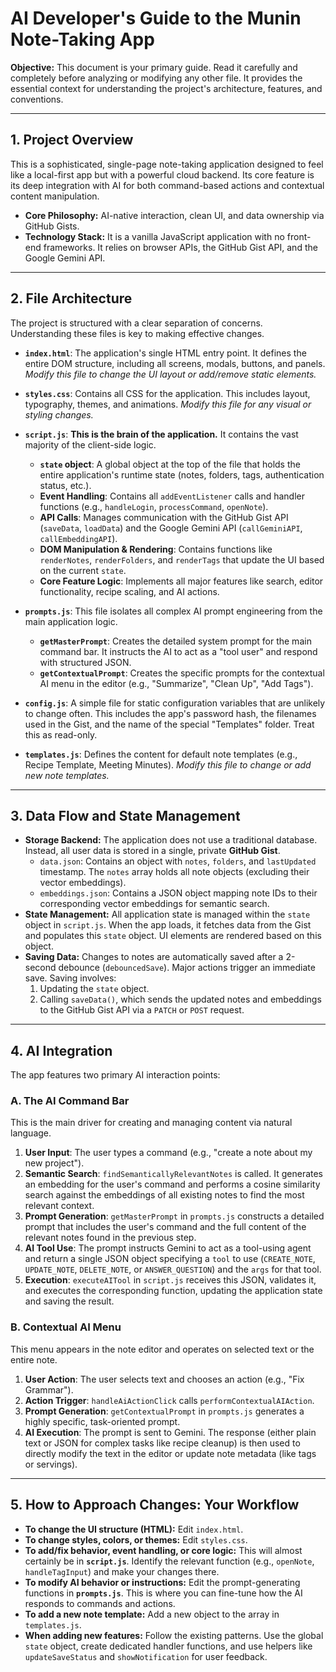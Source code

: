 # AI Developer's Guide to the Munin Note-Taking App

**Objective:** This document is your primary guide. Read it carefully and completely before analyzing or modifying any other file. It provides the essential context for understanding the project's architecture, features, and conventions.

---

## 1. Project Overview

This is a sophisticated, single-page note-taking application designed to feel like a local-first app but with a powerful cloud backend. Its core feature is its deep integration with AI for both command-based actions and contextual content manipulation.

- **Core Philosophy:** AI-native interaction, clean UI, and data ownership via GitHub Gists.
- **Technology Stack:** It is a vanilla JavaScript application with no front-end frameworks. It relies on browser APIs, the GitHub Gist API, and the Google Gemini API.

---

## 2. File Architecture

The project is structured with a clear separation of concerns. Understanding these files is key to making effective changes.

- **`index.html`**: The application's single HTML entry point. It defines the entire DOM structure, including all screens, modals, buttons, and panels. *Modify this file to change the UI layout or add/remove static elements.*

- **`styles.css`**: Contains all CSS for the application. This includes layout, typography, themes, and animations. *Modify this file for any visual or styling changes.*

- **`script.js`**: **This is the brain of the application.** It contains the vast majority of the client-side logic.
  - **`state` object**: A global object at the top of the file that holds the entire application's runtime state (notes, folders, tags, authentication status, etc.).
  - **Event Handling**: Contains all `addEventListener` calls and handler functions (e.g., `handleLogin`, `processCommand`, `openNote`).
  - **API Calls**: Manages communication with the GitHub Gist API (`saveData`, `loadData`) and the Google Gemini API (`callGeminiAPI`, `callEmbeddingAPI`).
  - **DOM Manipulation & Rendering**: Contains functions like `renderNotes`, `renderFolders`, and `renderTags` that update the UI based on the current `state`.
  - **Core Feature Logic**: Implements all major features like search, editor functionality, recipe scaling, and AI actions.

- **`prompts.js`**: This file isolates all complex AI prompt engineering from the main application logic.
  - **`getMasterPrompt`**: Creates the detailed system prompt for the main command bar. It instructs the AI to act as a "tool user" and respond with structured JSON.
  - **`getContextualPrompt`**: Creates the specific prompts for the contextual AI menu in the editor (e.g., "Summarize", "Clean Up", "Add Tags").

- **`config.js`**: A simple file for static configuration variables that are unlikely to change often. This includes the app's password hash, the filenames used in the Gist, and the name of the special "Templates" folder. Treat this as read-only.

- **`templates.js`**: Defines the content for default note templates (e.g., Recipe Template, Meeting Minutes). *Modify this file to change or add new note templates.*

---

## 3. Data Flow and State Management

- **Storage Backend:** The application does not use a traditional database. Instead, all user data is stored in a single, private **GitHub Gist**.
  - `data.json`: Contains an object with `notes`, `folders`, and `lastUpdated` timestamp. The `notes` array holds all note objects (excluding their vector embeddings).
  - `embeddings.json`: Contains a JSON object mapping note IDs to their corresponding vector embeddings for semantic search.
- **State Management:** All application state is managed within the `state` object in `script.js`. When the app loads, it fetches data from the Gist and populates this `state` object. UI elements are rendered based on this object.
- **Saving Data:** Changes to notes are automatically saved after a 2-second debounce (`debouncedSave`). Major actions trigger an immediate save. Saving involves:
  1. Updating the `state` object.
  2. Calling `saveData()`, which sends the updated notes and embeddings to the GitHub Gist API via a `PATCH` or `POST` request.

---

## 4. AI Integration

The app features two primary AI interaction points:

### A. The AI Command Bar

This is the main driver for creating and managing content via natural language.
1.  **User Input**: The user types a command (e.g., "create a note about my new project").
2.  **Semantic Search**: `findSemanticallyRelevantNotes` is called. It generates an embedding for the user's command and performs a cosine similarity search against the embeddings of all existing notes to find the most relevant context.
3.  **Prompt Generation**: `getMasterPrompt` in `prompts.js` constructs a detailed prompt that includes the user's command and the full content of the relevant notes found in the previous step.
4.  **AI Tool Use**: The prompt instructs Gemini to act as a tool-using agent and return a single JSON object specifying a `tool` to use (`CREATE_NOTE`, `UPDATE_NOTE`, `DELETE_NOTE`, or `ANSWER_QUESTION`) and the `args` for that tool.
5.  **Execution**: `executeAITool` in `script.js` receives this JSON, validates it, and executes the corresponding function, updating the application state and saving the result.

### B. Contextual AI Menu

This menu appears in the note editor and operates on selected text or the entire note.
1.  **User Action**: The user selects text and chooses an action (e.g., "Fix Grammar").
2.  **Action Trigger**: `handleAiActionClick` calls `performContextualAIAction`.
3.  **Prompt Generation**: `getContextualPrompt` in `prompts.js` generates a highly specific, task-oriented prompt.
4.  **AI Execution**: The prompt is sent to Gemini. The response (either plain text or JSON for complex tasks like recipe cleanup) is then used to directly modify the text in the editor or update note metadata (like tags or servings).

---

## 5. How to Approach Changes: Your Workflow

- **To change the UI structure (HTML):** Edit `index.html`.
- **To change styles, colors, or themes:** Edit `styles.css`.
- **To add/fix behavior, event handling, or core logic:** This will almost certainly be in **`script.js`**. Identify the relevant function (e.g., `openNote`, `handleTagInput`) and make your changes there.
- **To modify AI behavior or instructions:** Edit the prompt-generating functions in **`prompts.js`**. This is where you can fine-tune how the AI responds to commands and actions.
- **To add a new note template:** Add a new object to the array in `templates.js`.
- **When adding new features:** Follow the existing patterns. Use the global `state` object, create dedicated handler functions, and use helpers like `updateSaveStatus` and `showNotification` for user feedback.
